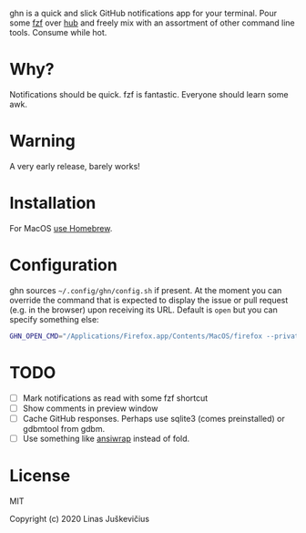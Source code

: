 ghn is a quick and slick GitHub notifications app for your terminal. Pour some
[fzf](https://github.com/junegunn/fzf) over
[hub](https://github.com/github/hub/) and freely mix with an assortment of other
command line tools. Consume while hot.

# Why?

Notifications should be quick. fzf is fantastic. Everyone should learn some awk.

# Warning

A very early release, barely works!

# Installation

For MacOS [use Homebrew](https://github.com/kaukas/homebrew-ghn).

# Configuration

ghn sources `~/.config/ghn/config.sh` if present. At the moment you can override
the command that is expected to display the issue or pull request (e.g. in the
browser) upon receiving its URL. Default is `open` but you can specify something
else:

```sh
GHN_OPEN_CMD="/Applications/Firefox.app/Contents/MacOS/firefox --private-window"
```

# TODO

- [ ] Mark notifications as read with some fzf shortcut
- [ ] Show comments in preview window
- [ ] Cache GitHub responses. Perhaps use sqlite3 (comes preinstalled) or
  gdbmtool from gdbm.
- [ ] Use something like [ansiwrap](https://pypi.org/project/ansiwrap/) instead
  of fold.

# License

MIT

Copyright (c) 2020 Linas Juškevičius
